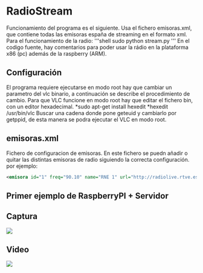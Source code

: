 RadioStream
==========
Funcionamiento del programa es el siguiente. 
Usa el fichero emisoras.xml, que contiene todas las emisoras españa de streaming en el formato xml. 
Para el funcionamiento de la radio:
'''shell
sudo python stream.py
'''
En el codigo fuente, hay comentarios para poder usar la rádio en la plataforma x86 (pc) además de la raspberry (ARM).


Configuración
-------------
El programa requiere ejecutarse en modo root hay que cambiar un parametro del vlc binario, a continuación se describe el procedimiento de cambio.
Para que VLC funcione en modo root hay que editar el fichero bin, con un editor hexadecimal.
*sudo apt-get install hexedit
*hexedit /usr/bin/vlc
Buscar una cadena donde pone geteuid y cambiarlo por getppid, de esta manera se podra ejecutar el VLC en modo root.

emisoras.xml 
-----------------
Fichero de configuracion de emisoras. En este fichero se puedn añadir o quitar las distintas emisoras de radio siguiendo la correcta configuración.
por ejemplo:
````xml
<emisora id="1" freq="90.10" name="RNE 1" url="http://radiolive.rtve.es/rne.m3u"/>
````

Primer ejemplo de RaspberryPI + Servidor
----------------------------------------
Captura
-------
<img src="https://bitbucket.org/repo/Knp4Bg/images/1707184735-FormatFactoryIMG_20150312_21484.jpg">

Video
-----
![](https://youtu.be/D2N3VFITK_0)

